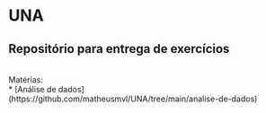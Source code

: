 # UNA
## Repositório para entrega de exercícios 
<br>
Matérias:
<br>
* [Análise de dados](https://github.com/matheusmvl/UNA/tree/main/analise-de-dados)
